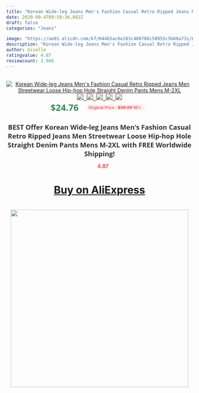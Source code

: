 ```yaml
---
title: "Korean Wide-leg Jeans Men's Fashion Casual Retro Ripped Jeans Men Streetwear Loose Hip-hop Hole Straight Denim Pants Mens M-2XL"
date: 2020-09-4T09:50:36.892Z
draft: false
categories: "Jeans"

image: "https://ae01.alicdn.com/kf/H4465ac6e283c400786c58955c5b60a73i/Korean-Wide-leg-Jeans-Men-s-Fashion-Casual-Retro-Ripped-Jeans-Men-Streetwear-Loose-Hip-hop.jpg"
description: "Korean Wide-leg Jeans Men's Fashion Casual Retro Ripped Jeans Men Streetwear Loose Hip-hop Hole Straight Denim Pants Mens M-2XL"
author: Giselle
ratingvalue: 4.87
reviewcount: 2.666
---
```

<br>
<div style="text-align: center;">
<a href="https://s.click.aliexpress.com/e/_9HFDfr" target="_blank" rel="nofollow noopener noreferrer"><img alt="Korean Wide-leg Jeans Men's Fashion Casual Retro Ripped Jeans Men Streetwear Loose Hip-hop Hole Straight Denim Pants Mens M-2XL" class="magnifier-image" src="https://ae01.alicdn.com/kf/H4465ac6e283c400786c58955c5b60a73i/Korean-Wide-leg-Jeans-Men-s-Fashion-Casual-Retro-Ripped-Jeans-Men-Streetwear-Loose-Hip-hop.jpg_640x640.jpg">
<br>
<img style="border:1px solid salmon" src="https://ae01.alicdn.com/kf/H4465ac6e283c400786c58955c5b60a73i/Korean-Wide-leg-Jeans-Men-s-Fashion-Casual-Retro-Ripped-Jeans-Men-Streetwear-Loose-Hip-hop.jpg_120x120.jpg">&nbsp;&nbsp;<img style="border:1px solid salmon" src="https://ae01.alicdn.com/kf/H515aefe62189487784becce7a19a7375L/Korean-Wide-leg-Jeans-Men-s-Fashion-Casual-Retro-Ripped-Jeans-Men-Streetwear-Loose-Hip-hop.jpg_120x120.jpg">&nbsp;&nbsp;<img style="border:1px solid salmon" src="https://ae01.alicdn.com/kf/Hb7a3d3df625c45c5a23ee30442414031k/Korean-Wide-leg-Jeans-Men-s-Fashion-Casual-Retro-Ripped-Jeans-Men-Streetwear-Loose-Hip-hop.jpg_120x120.jpg">&nbsp;&nbsp;<img style="border:1px solid salmon" src="https://ae01.alicdn.com/kf/H7807d1c02c0c44d3ac4183a347031459M/Korean-Wide-leg-Jeans-Men-s-Fashion-Casual-Retro-Ripped-Jeans-Men-Streetwear-Loose-Hip-hop.jpg_120x120.jpg">&nbsp;&nbsp;<img style="border:1px solid salmon" src="https://ae01.alicdn.com/kf/H0e07dc07d784427da616ba569e1db780u/Korean-Wide-leg-Jeans-Men-s-Fashion-Casual-Retro-Ripped-Jeans-Men-Streetwear-Loose-Hip-hop.jpg_120x120.jpg"></a></div><br0>
<div style="text-align: center;"><span style="background-color: white; border: 0px; box-sizing: border-box; color: seagreen; display: inline-block; font-family: &quot;open sans&quot; , &quot;arial&quot; , &quot;helvetica&quot; , sans-serif , &quot;heiti&quot;; font-size: 24px; font-stretch: inherit; font-weight: 700; line-height: inherit; margin: 0px 10px 0px 0px; padding: 0px; vertical-align: middle;">$24.76 </span>
<span style="background: rgb(255 , 241 , 241); border-radius: 3px; border: 0px; box-sizing: border-box; color: #ff4747; display: inline-block; font-family: inherit; font-size: 12px; font-stretch: inherit; font-style: inherit; font-variant: inherit; font-weight: 600; line-height: inherit; margin: 0px; padding: 2px 5px; transform: scale(0.9); vertical-align: middle;">Original Price : <b style="text-decoration: line-through;">$30.20 </b> 18%&nbsp;&nbsp;</span></div>
<h1 style="color: #333333; display: inline-block; font-family: &quot;open sans&quot; , &quot;arial&quot; , &quot;helvetica&quot; , sans-serif , &quot;heiti&quot;; font-size: 18px; font-stretch: inherit; font-weight: 700; text-align: center;">BEST Offer Korean Wide-leg Jeans Men's Fashion Casual Retro Ripped Jeans Men Streetwear Loose Hip-hop Hole Straight Denim Pants Mens M-2XL with FREE Worldwide Shipping!</h1>
<div style="color: #ff4747; text-align: center;">
<img src="https://4.bp.blogspot.com/-M0ZcTcb-5uY/XleCXlxnR4I/AAAAAAAAAEc/OrjgMkXV1oMQFaCRZj5HQwOCBcu3w1FegCPcBGAYYCw/s1600/star.png" style="height: 15px;">&nbsp;<b>4.87</b></div>
<div class="button_cont" align="center"><a class="buynow_a" href="https://s.click.aliexpress.com/e/_9HFDfr" target="_blank" rel="nofollow noopener noreferrer"><H1>Buy on AliExpress</H1></a></div><br>
<div class="separator" style="clear: both; text-align: center;">
<img src="https://lh3.googleusercontent.com/-pTy5HemUv9M/XlePHvY0dAI/AAAAAAAAAE4/0nX5iRUoIWY8eMW9Dpxeirr157OZliDIgCLcBGAsYHQ/s1600/badge.gif" width="480">
</div>
